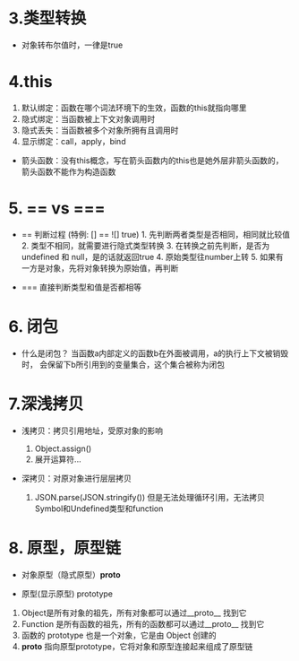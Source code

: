 # 3.类型转换

- 对象转布尔值时，一律是true

# 4.this
 1. 默认绑定：函数在哪个词法环境下的生效，函数的this就指向哪里
 2. 隐式绑定：当函数被上下文对象调用时
 3. 隐式丢失：当函数被多个对象所拥有且调用时
 4. 显示绑定：call，apply，bind

 - 箭头函数：没有this概念，写在箭头函数内的this也是她外层非箭头函数的，
 箭头函数不能作为构造函数 

 # 5. == vs ===
   - == 判断过程 (特例: [] == ![]  true)
    1. 先判断两者类型是否相同，相同就比较值
    2. 类型不相同，就需要进行隐式类型转换
    3. 在转换之前先判断，是否为undefined 和 null，是的话就返回true
    4. 原始类型往number上转
    5. 如果有一方是对象，先将对象转换为原始值，再判断
    
  - === 直接判断类型和值是否都相等
    

# 6. 闭包
   - 什么是闭包？
    当函数a内部定义的函数b在外面被调用，a的执行上下文被销毁时，
    会保留下b所引用到的变量集合，这个集合被称为闭包

# 7.深浅拷贝
  - 浅拷贝：拷贝引用地址，受原对象的影响
    1. Object.assign() 
    2. 展开运算符...

  - 深拷贝：对原对象进行层层拷贝  
    1. JSON.parse(JSON.stringify()) 但是无法处理循环引用，无法拷贝Symbol和Undefined类型和function
    
# 8. 原型，原型链
  - 对象原型（隐式原型）__proto__

  - 原型(显示原型) prototype

  1. Object是所有对象的祖先，所有对象都可以通过__proto__ 找到它
  2. Function 是所有函数的祖先，所有的函数都可以通过__proto__ 找到它
  3. 函数的 prototype 也是一个对象，它是由 Object 创建的
  4. __proto__ 指向原型prototype，它将对象和原型连接起来组成了原型链
  
